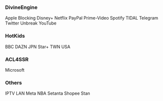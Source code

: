 ### DivineEngine
Apple Blocking Disney+ Netflix PayPal Prime-Video Spotify TIDAL Telegram Twitter Unbreak YouTube
### HotKids
BBC DAZN JPN Star+ TWN USA
### ACL4SSR
Microsoft
### Others
IPTV LAN Meta NBA Setanta Shopee Stan
